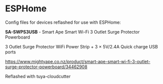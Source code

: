 # ESPHome

Config files for devices reflashed for use with ESPHome:


**SA-SWPS3USB** - Smart Ape Smart Wi-Fi 3 Outlet Surge Protector Powerboard

3 Outlet Surge Protector WiFi Power Strip + 3 × 5V/2.4A Quick charge USB ports 

https://www.mightyape.co.nz/product/smart-ape-smart-wi-fi-3-outlet-surge-protector-powerboard/34462908

Reflashed with tuya-cloudcutter
